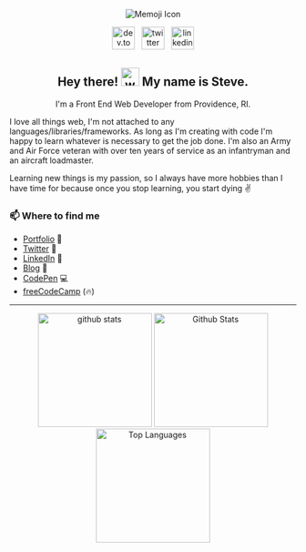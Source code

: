 <p align="center">
<img src="./images/laptop.png" alt="Memoji Icon"></p>

<p align='center'>
<a href="https://dev.to/slamoureux"><img height="40" src="./images/dev.png" alt="dev.to icon"></a>&nbsp;&nbsp;
<a href="https://twitter.com/sa_lamoureux"><img height="40" src="./images/twitter.png" alt="twitter icon"></a>&nbsp;&nbsp;
<a href="https://www.linkedin.com/in/steven-lamoureux/"><img height="40" src="./images/linkedin.png" alt="linkedin icon"></a>
</p>

<h2 align="center">Hey there! <img src="./images/waving_hand.gif" width="32px" alt="waving hand"> My name is Steve.</h2>
<p align="center">I'm a Front End Web Developer from Providence, RI.</p>
<p>I love all things web, I'm not attached to any languages/libraries/frameworks. As long as I'm creating with code I'm happy to learn whatever is necessary to get the job done. I'm also an Army and Air Force veteran with over ten years of service as an infantryman and an aircraft loadmaster.</p>
<p>Learning new things is my passion, so I always have more hobbies than I have time for because once you stop learning, you start dying ✌</p>

### 📫 Where to find me
- [Portfolio](http://wheresteve.codes) 🔗
- [Twitter](https://twitter.com/sa_lamoureux) 🐤
- [LinkedIn](www.linkedin.com/in/stephanlamoureux) 💼
- [Blog](https://dev.to/stephanlamoureux) 📝
- [CodePen](https://codepen.io/stephanlamoureux) 💻
- [freeCodeCamp](https://www.freecodecamp.org/stephanlamoureux) (🔥)

<hr>
<p align="center">
<img src="https://github-readme-streak-stats.herokuapp.com?user=stephanlamoureux&theme=dracula" height="200px" alt="github stats"/>
<img src="https://github-readme-stats.vercel.app/api?username=stephanlamoureux&show_icons=true&count_private=true&theme=dracula" height="200px" alt="Github Stats"/>
<img src="https://github-readme-stats.vercel.app/api/top-langs/?username=stephanlamoureux&langs_count=3&theme=dracula" height="200px" alt="Top Languages"/>
</p>
